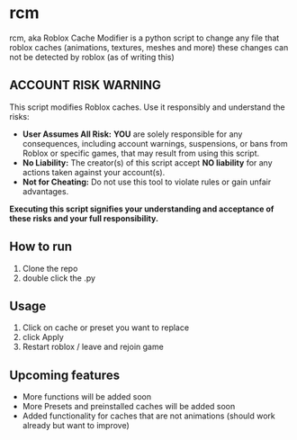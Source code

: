 # rcm
rcm, aka Roblox Cache Modifier is a python script to change any file that roblox caches (animations, textures, meshes and more)
these changes can not be detected by roblox (as of writing this)


## ACCOUNT RISK WARNING

This script modifies Roblox caches. Use it responsibly and understand the risks:

*   **User Assumes All Risk:** **YOU** are solely responsible for any consequences, including account warnings, suspensions, or bans from Roblox or specific games, that may result from using this script.
*   **No Liability:** The creator(s) of this script accept **NO liability** for any actions taken against your account(s).
*   **Not for Cheating:** Do not use this tool to violate rules or gain unfair advantages.

**Executing this script signifies your understanding and acceptance of these risks and your full responsibility.**



## How to run
1.  Clone the repo
2.  double click the .py

## Usage
1. Click on cache or preset you want to replace
2. click Apply
3. Restart roblox / leave and rejoin game


## Upcoming features
*  More functions will be added soon
*  More Presets and preinstalled caches will be added soon
*  Added functionality for caches that are not animations (should work already but want to improve)
